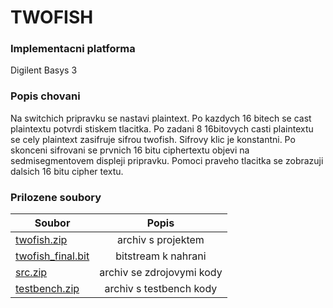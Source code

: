 # TWOFISH

### Implementacni platforma
Digilent Basys 3
### Popis chovani

Na switchich pripravku se nastavi plaintext. Po kazdych 16 bitech se cast plaintextu potvrdi stiskem tlacitka. Po zadani 8 16bitovych casti plaintextu se cely plaintext zasifruje sifrou twofish. Sifrovy klic je konstantni. Po skonceni sifrovani se prvnich 16 bitu ciphertextu objevi na sedmisegmentovem displeji pripravku. Pomoci praveho tlacitka se zobrazuji dalsich 16 bitu cipher textu.


### Prilozene soubory

| Soubor        | Popis         |
| ------------- |:-------------:|
|[twofish.zip](https://gitlab.fit.cvut.cz/MI-BHW/B182/kallumir/blob/master/BHW1/twofish.zip)|archiv s projektem||
[twofish_final.bit](https://gitlab.fit.cvut.cz/MI-BHW/B182/kallumir/blob/master/BHW1/twofish_final.bit)|bitstream k nahrani|
|[src.zip](https://gitlab.fit.cvut.cz/MI-BHW/B182/kallumir/blob/master/BHW1/src.zip)|archiv se zdrojovymi kody|
|[testbench.zip](https://gitlab.fit.cvut.cz/MI-BHW/B182/kallumir/blob/master/BHW1/testbench.zip)|archiv s testbench kody|

